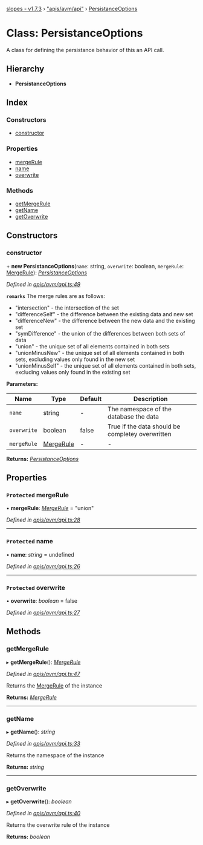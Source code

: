 [slopes - v1.7.3](../README.md) › ["apis/avm/api"](../modules/_apis_avm_api_.md) › [PersistanceOptions](_apis_avm_api_.persistanceoptions.md)

# Class: PersistanceOptions

A class for defining the persistance behavior of this an API call.

## Hierarchy

* **PersistanceOptions**

## Index

### Constructors

* [constructor](_apis_avm_api_.persistanceoptions.md#constructor)

### Properties

* [mergeRule](_apis_avm_api_.persistanceoptions.md#protected-mergerule)
* [name](_apis_avm_api_.persistanceoptions.md#protected-name)
* [overwrite](_apis_avm_api_.persistanceoptions.md#protected-overwrite)

### Methods

* [getMergeRule](_apis_avm_api_.persistanceoptions.md#getmergerule)
* [getName](_apis_avm_api_.persistanceoptions.md#getname)
* [getOverwrite](_apis_avm_api_.persistanceoptions.md#getoverwrite)

## Constructors

###  constructor

\+ **new PersistanceOptions**(`name`: string, `overwrite`: boolean, `mergeRule`: [MergeRule](../modules/_apis_avm_types_.md#mergerule)): *[PersistanceOptions](_apis_avm_api_.persistanceoptions.md)*

*Defined in [apis/avm/api.ts:49](https://github.com/ava-labs/slopes/blob/51a37ef/src/apis/avm/api.ts#L49)*

**`remarks`** 
The merge rules are as follows:
  * "intersection" - the intersection of the set
  * "differenceSelf" - the difference between the existing data and new set
  * "differenceNew" - the difference between the new data and the existing set
  * "symDifference" - the union of the differences between both sets of data
  * "union" - the unique set of all elements contained in both sets
  * "unionMinusNew" - the unique set of all elements contained in both sets, excluding values only found in the new set
  * "unionMinusSelf" - the unique set of all elements contained in both sets, excluding values only found in the existing set

**Parameters:**

Name | Type | Default | Description |
------ | ------ | ------ | ------ |
`name` | string | - | The namespace of the database the data |
`overwrite` | boolean | false | True if the data should be completey overwritten |
`mergeRule` | [MergeRule](../modules/_apis_avm_types_.md#mergerule) | - | - |

**Returns:** *[PersistanceOptions](_apis_avm_api_.persistanceoptions.md)*

## Properties

### `Protected` mergeRule

• **mergeRule**: *[MergeRule](../modules/_apis_avm_types_.md#mergerule)* = "union"

*Defined in [apis/avm/api.ts:28](https://github.com/ava-labs/slopes/blob/51a37ef/src/apis/avm/api.ts#L28)*

___

### `Protected` name

• **name**: *string* =  undefined

*Defined in [apis/avm/api.ts:26](https://github.com/ava-labs/slopes/blob/51a37ef/src/apis/avm/api.ts#L26)*

___

### `Protected` overwrite

• **overwrite**: *boolean* = false

*Defined in [apis/avm/api.ts:27](https://github.com/ava-labs/slopes/blob/51a37ef/src/apis/avm/api.ts#L27)*

## Methods

###  getMergeRule

▸ **getMergeRule**(): *[MergeRule](../modules/_apis_avm_types_.md#mergerule)*

*Defined in [apis/avm/api.ts:47](https://github.com/ava-labs/slopes/blob/51a37ef/src/apis/avm/api.ts#L47)*

Returns the [MergeRule](../modules/_apis_avm_types_.md#mergerule) of the instance

**Returns:** *[MergeRule](../modules/_apis_avm_types_.md#mergerule)*

___

###  getName

▸ **getName**(): *string*

*Defined in [apis/avm/api.ts:33](https://github.com/ava-labs/slopes/blob/51a37ef/src/apis/avm/api.ts#L33)*

Returns the namespace of the instance

**Returns:** *string*

___

###  getOverwrite

▸ **getOverwrite**(): *boolean*

*Defined in [apis/avm/api.ts:40](https://github.com/ava-labs/slopes/blob/51a37ef/src/apis/avm/api.ts#L40)*

Returns the overwrite rule of the instance

**Returns:** *boolean*
